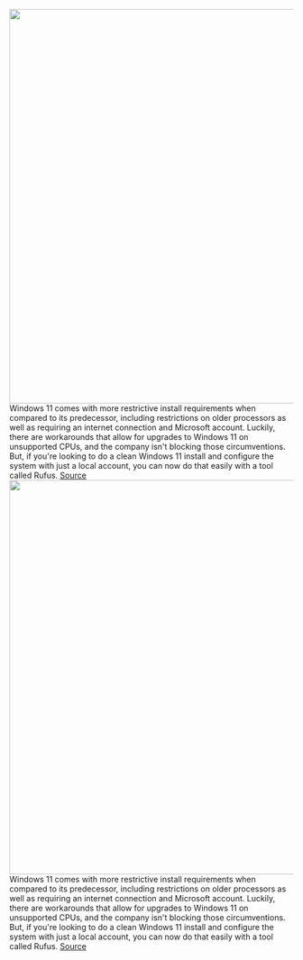 <img src='https://cdn.vox-cdn.com/thumbor/RXm9eQVY0hPYXxkySaH7-wG2r9M=/0x0:1484x1012/1200x800/filters:focal(624x388:860x624)/cdn.vox-cdn.com/uploads/chorus_image/image/71039572/rufus_win11.0.png' width='700px' /><br/>
Windows 11 comes with more restrictive install requirements when compared to its predecessor, including restrictions on older processors as well as requiring an internet connection and Microsoft account. Luckily, there are workarounds that allow for upgrades to Windows 11 on unsupported CPUs, and the company isn't blocking those circumventions. But, if you're looking to do a clean Windows 11 install and configure the system with just a local account, you can now do that easily with a tool called Rufus.
<a href='https://www.theverge.com/2022/7/1/23191794/windows-11-install-microsoft-account-tpm-restrictions-rufus'> Source <a/><img src='https://cdn.vox-cdn.com/thumbor/RXm9eQVY0hPYXxkySaH7-wG2r9M=/0x0:1484x1012/1200x800/filters:focal(624x388:860x624)/cdn.vox-cdn.com/uploads/chorus_image/image/71039572/rufus_win11.0.png' width='700px' /><br/>
Windows 11 comes with more restrictive install requirements when compared to its predecessor, including restrictions on older processors as well as requiring an internet connection and Microsoft account. Luckily, there are workarounds that allow for upgrades to Windows 11 on unsupported CPUs, and the company isn't blocking those circumventions. But, if you're looking to do a clean Windows 11 install and configure the system with just a local account, you can now do that easily with a tool called Rufus.
<a href='https://www.theverge.com/2022/7/1/23191794/windows-11-install-microsoft-account-tpm-restrictions-rufus'> Source <a/>